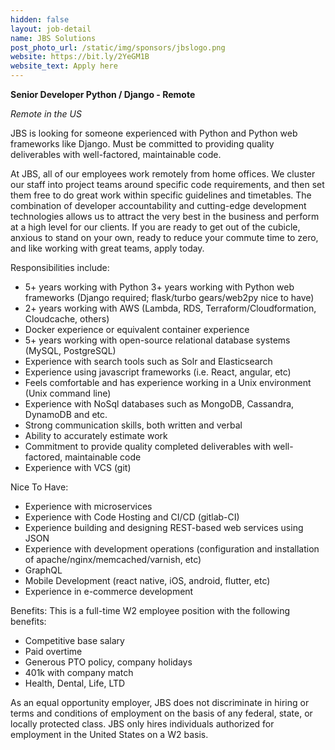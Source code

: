 ```yaml
---
hidden: false
layout: job-detail
name: JBS Solutions
post_photo_url: /static/img/sponsors/jbslogo.png
website: https://bit.ly/2YeGM1B
website_text: Apply here
---
```


**Senior Developer Python / Django - Remote**

*Remote in the US*

JBS is looking for someone experienced with Python and Python web frameworks like Django. Must be committed to providing quality deliverables with well-factored, maintainable code.

At JBS, all of our employees work remotely from home offices. We cluster our staff into project teams around specific 
code requirements, and then set them free to do great work within specific guidelines and timetables. The combination 
of developer accountability and cutting-edge development technologies allows us to attract the very best in the 
business and perform at a high level for our clients. If you are ready to get out of the cubicle, anxious to stand on 
your own, ready to reduce your commute time to zero, and like working with great teams, apply today.

Responsibilities include:
*	5+ years working with Python 3+ years working with Python web frameworks (Django required; flask/turbo gears/web2py nice to have)
*	2+ years working with AWS (Lambda, RDS, Terraform/Cloudformation, Cloudcache, others)
*	Docker experience or equivalent container experience
*	5+ years working with open-source relational database systems (MySQL, PostgreSQL)
*	Experience with search tools such as Solr and Elasticsearch
*	Experience using javascript frameworks (i.e. React, angular, etc)
*	Feels comfortable and has experience working in a Unix environment (Unix command line)
*	Experience with NoSql databases such as MongoDB, Cassandra, DynamoDB and etc.
*	Strong communication skills, both written and verbal
*	Ability to accurately estimate work
*	Commitment to provide quality completed deliverables with well-factored, maintainable code
*	Experience with VCS (git)

Nice To Have:
*	Experience with microservices
*	Experience with Code Hosting and CI/CD (gitlab-CI)
*	Experience building and designing REST-based web services using JSON
*	Experience with development operations (configuration and installation of apache/nginx/memcached/varnish, etc)
*	GraphQL
*	Mobile Development (react native, iOS, android, flutter, etc)
*	Experience in e-commerce development

Benefits:
This is a full-time W2 employee position with the following benefits:

*	Competitive base salary
*	Paid overtime
*	Generous PTO policy, company holidays
*	401k with company match
*	Health, Dental, Life, LTD

As an equal opportunity employer, JBS does not discriminate in hiring or terms and conditions of employment on the basis of any federal, state, or locally protected class. JBS only hires individuals authorized for employment in the United States on a W2 basis.
